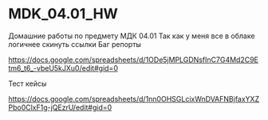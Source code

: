 # MDK_04.01_HW
Домашние работы по предмету МДК 04.01 
Так как у меня все в облаке логичнее скинуть ссылки
Баг репорты

https://docs.google.com/spreadsheets/d/1ODe5jMPLGDNsfInC7G4Md2C9Etm6_t6_-vbeU5kJXu0/edit#gid=0

Тест кейсы

https://docs.google.com/spreadsheets/d/1nn0OHSGLcixWnDVAFNBjfaxYXZPbo0ClxF1g-jQEzrU/edit#gid=0
